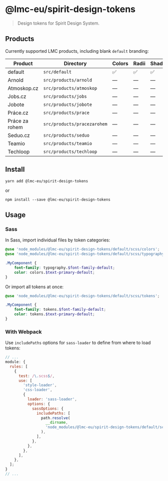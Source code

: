 # @lmc-eu/spirit-design-tokens

> Design tokens for Spirit Design System.

## Products

Currently supported LMC products, including blank `default` branding:

| Product          | Directory                     | Colors | Radii | Shadows | Spacing | Typography |
|------------------|-------------------------------|--------|-------|---------|---------|------------|
| default          | `src/default`                 | ✅     | ✅     | ✅      | ✅      | ✅         |
| Arnold           | `src/products/arnold`         | —      | —     | —       | —       | —          |
| Atmoskop.cz      | `src/products/atmoskop`       | —      | —     | —       | —       | —          |
| Jobs.cz          | `src/products/jobs`           | —      | —     | —       | —       | —          |
| Jobote           | `src/products/jobote`         | —      | —     | —       | —       | —          |
| Práce.cz         | `src/products/prace`          | —      | —     | —       | —       | —          |
| Práce za rohem   | `src/products/pracezarohem`   | —      | —     | —       | —       | —          |
| Seduo.cz         | `src/products/seduo`          | —      | —     | —       | —       | —          |
| Teamio           | `src/products/teamio`         | —      | —     | —       | —       | —          |
| Techloop         | `src/products/techloop`       | —      | —     | —       | —       | —          |

## Install

```shell
yarn add @lmc-eu/spirit-design-tokens
```

or

```shell
npm install --save @lmc-eu/spirit-design-tokens
```

## Usage

### Sass

In Sass, import individual files by token categories:

```scss
@use 'node_modules/@lmc-eu/spirit-design-tokens/default/scss/colors';
@use 'node_modules/@lmc-eu/spirit-design-tokens/default/scss/typography';

.MyComponent {
    font-family: typography.$font-family-default;
    color: colors.$text-primary-default;
}
```

Or import all tokens at once:

```scss
@use 'node_modules/@lmc-eu/spirit-design-tokens/default/scss/tokens';

.MyComponent {
    font-family: tokens.$font-family-default;
    color: tokens.$text-primary-default;
}
```

### With Webpack

Use `includePaths` options for `sass-loader` to define from where to load tokens:

```javascript
// ...
module: {
  rules: [
    {
      test: /\.scss$/,
      use: [
        'style-loader',
        'css-loader',
        {
          loader: 'sass-loader',
          options: {
            sassOptions: {
              includePaths: [
                path.resolve(
                  __dirname,
                  'node_modules/@lmc-eu/spirit-design-tokens/default/scss',
                ),
              ],
            },
          },
        },
      ],
    },
  ];
}
// ...
```
